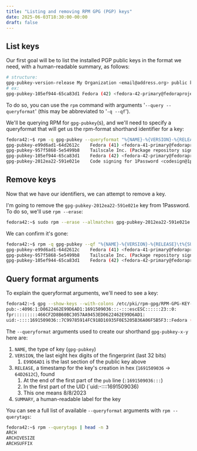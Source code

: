 ```yaml
---
title: "Listing and removing RPM GPG (PGP) keys"
date: 2025-06-03T18:30:00-00:00
draft: false
---
```


## List keys

Our first goal will be to list the installed PGP public keys in the format we need, with a human-readable summary, as follows:

```sh
# structure:
gpg-pubkey-version-release My Organization <email@address.org> public key
# ex:
gpg-pubkey-105ef944-65ca83d1 Fedora (42) <fedora-42-primary@fedoraproject.org> public key
```

To do so, you can use the `rpm` command with arguments '`--query --queryformat`' (this may be abbreviated to '`-q --qf`').

We'll be querying RPM for `gpg-pubkey`(s), and we'll need to specify a queryformat that will get us the rpm-format shorthand identifier for a key:

```sh
fedora42:~$ rpm -q gpg-pubkey --queryformat "%{NAME}-%{VERSION}-%{RELEASE}\t%{SUMMARY}\n"
gpg-pubkey-e99d6ad1-64d2612c    Fedora (41) <fedora-41-primary@fedoraproject.org> public key
gpg-pubkey-957f5868-5e5499b8    Tailscale Inc. (Package repository signing key) <info@tailscale.com> public key
gpg-pubkey-105ef944-65ca83d1    Fedora (42) <fedora-42-primary@fedoraproject.org> public key
gpg-pubkey-2012ea22-591e021e    Code signing for 1Password <codesign@1password.com> public key
```

## Remove keys

Now that we have our identifiers, we can attempt to remove a key.

I'm going to remove the `gpg-pubkey-2012ea22-591e021e` key from 1Password. To do so, we'll use `rpm --erase`:

```sh
fedora42:~$ sudo rpm --erase --allmatches gpg-pubkey-2012ea22-591e021e
```

We can confirm it's gone:

```sh
fedora42:~$ rpm -q gpg-pubkey --qf "%{NAME}-%{VERSION}-%{RELEASE}\t%{SUMMARY}\n"
gpg-pubkey-e99d6ad1-64d2612c    Fedora (41) <fedora-41-primary@fedoraproject.org> public key
gpg-pubkey-957f5868-5e5499b8    Tailscale Inc. (Package repository signing key) <info@tailscale.com> public key
gpg-pubkey-105ef944-65ca83d1    Fedora (42) <fedora-42-primary@fedoraproject.org> public key
```

## Query format arguments

To explain the queryformat arguments, we'll need to see a key:

```sh
fedora42:~$ gpg --show-keys --with-colons /etc/pki/rpm-gpg/RPM-GPG-KEY-fedora-41-primary
pub:-:4096:1:D0622462E99D6AD1:1691509036:::-:::escESC::::::23::0:
fpr:::::::::466CF2D8B60BC3057AA9453ED0622462E99D6AD1:
uid:-::::1691509036::7C99785914FC918D16935F0E5205B36A06F5B5F3::Fedora (41) <fedora-41-primary@fedoraproject.org>::::::::::0:
```

The `--queryformat` arguments used to create our shorthand `gpg-pubkey-x-y` here are:

1. `NAME`, the type of key (`gpg-pubkey`)
2. `VERSION`, the last eight hex digits of the fingerprint (last 32 bits)
   1. `E99D6AD1` is the last section of the public key above
3. `RELEASE`, a timestamp for the key's creation in hex (`1691509036` -> `64D2612C`), found
   1. At the end of the first part of the `pub` line (`:1691509036:::`)
   2. In the first part of the UID (`uid:-::::1691509036)
   3. This one means 8/8/2023
4. `SUMMARY`, a human-readable label for the key

You can see a full list of available `--queryformat` arguments with `rpm --querytags`:

```sh
fedora42:~$ rpm --querytags | head -n 3
ARCH
ARCHIVESIZE
ARCHSUFFIX
```
